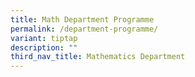 ```yaml
---
title: Math Department Programme
permalink: /department-programme/
variant: tiptap
description: ""
third_nav_title: Mathematics Department
---
```


